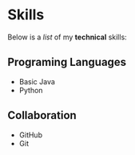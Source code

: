 # Skills

Below is a _list_ of my **technical** skills:

## Programing Languages
- Basic Java
- Python

## Collaboration
- GitHub
- Git
